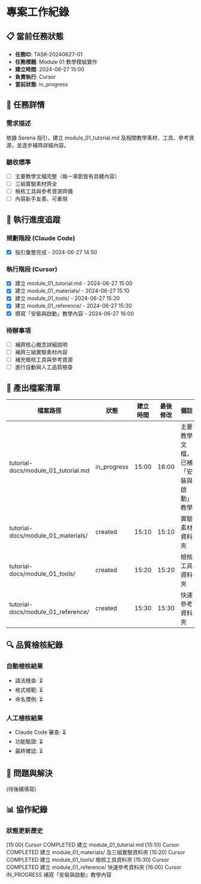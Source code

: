 # 專案工作紀錄

## 📋 當前任務狀態
- **任務ID**: TASK-20240627-01
- **任務標題**: Module 01 教學模組實作
- **建立時間**: 2024-06-27 15:00
- **負責執行**: Cursor
- **當前狀態**: in_progress

## 🎯 任務詳情
### 需求描述
依據 Serena 指引，建立 module_01_tutorial.md 及相關教學素材、工具、參考資源，並逐步補齊詳細內容。

### 驗收標準
- [ ] 主要教學文檔完整（每一章節皆有具體內容）
- [ ] 三組實驗素材齊全
- [ ] 檢核工具與參考資源齊備
- [ ] 內容新手友善、可重現

## 📝 執行進度追蹤
### 規劃階段 (Claude Code)
- [x] 指引彙整完成 - 2024-06-27 14:50

### 執行階段 (Cursor)
- [x] 建立 module_01_tutorial.md - 2024-06-27 15:00
- [x] 建立 module_01_materials/ - 2024-06-27 15:10
- [x] 建立 module_01_tools/ - 2024-06-27 15:20
- [x] 建立 module_01_reference/ - 2024-06-27 15:30
- [x] 撰寫「安裝與啟動」教學內容 - 2024-06-27 16:00

### 待辦事項
- [ ] 補齊核心概念詳細說明
- [ ] 補齊三組實驗素材內容
- [ ] 補充檢核工具與參考資源
- [ ] 進行自動與人工品質檢查

## 📁 產出檔案清單
| 檔案路徑 | 狀態 | 建立時間 | 最後修改 | 備註 |
|---------|------|----------|----------|------|
| tutorial-docs/module_01_tutorial.md | in_progress | 15:00 | 16:00 | 主要教學文檔，已補「安裝與啟動」教學 |
| tutorial-docs/module_01_materials/ | created | 15:10 | 15:10 | 實驗素材資料夾 |
| tutorial-docs/module_01_tools/ | created | 15:20 | 15:20 | 檢核工具資料夾 |
| tutorial-docs/module_01_reference/ | created | 15:30 | 15:30 | 快速參考資料夾 |

## 🔍 品質檢核紀錄
### 自動檢核結果
- 語法檢查: ⏳
- 格式規範: ⏳
- 命名慣例: ⏳

### 人工檢核結果
- Claude Code 審查: ⏳
- 功能驗證: ⏳
- 最終確認: ⏳

## 🚧 問題與解決
(待後續填寫)

## 📊 協作紀錄
### 狀態更新歷史
[15:00] Cursor COMPLETED 建立 module_01_tutorial.md
[15:10] Cursor COMPLETED 建立 module_01_materials/ 及三組實驗資料夾
[15:20] Cursor COMPLETED 建立 module_01_tools/ 檢核工具資料夾
[15:30] Cursor COMPLETED 建立 module_01_reference/ 快速參考資料夾
[16:00] Cursor IN_PROGRESS 補寫「安裝與啟動」教學內容
